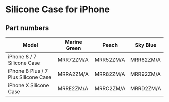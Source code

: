 # Silicone Case for iPhone

## Part numbers

| Model | Marine Green | Peach | Sky Blue |
|-------|-----|-----|-----|
| iPhone 8 / 7 Silicone Case | MRR72ZM/A | MRR52ZM/A | MRR62ZM/A |
| iPhone 8 Plus / 7 Plus Silicone Case | MRRA2ZM/A | MRR82ZM/A | MRR92ZM/A |
| iPhone X Silicone Case | MRRE2ZM/A | MRRC2ZM/A | MRRD2ZM/A |
